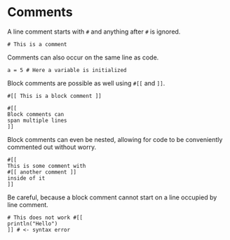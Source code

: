 # Comments

A line comment starts with `#` and anything after `#` is ignored.

```kaki
# This is a comment
```

Comments can also occur on the same line as code.

```kaki
a = 5 # Here a variable is initialized
```

Block comments are possible as well using `#[[` and `]]`.

```kaki
#[[ This is a block comment ]]

#[[
Block comments can
span multiple lines
]]
```

Block comments can even be nested, allowing for code to be conveniently
commented out without worry.

```kaki
#[[
This is some comment with
#[[ another comment ]]
inside of it
]]
```

Be careful, because a block comment cannot start on a line occupied by line
comment.

```kaki
# This does not work #[[
println("Hello")
]] # <- syntax error
```
